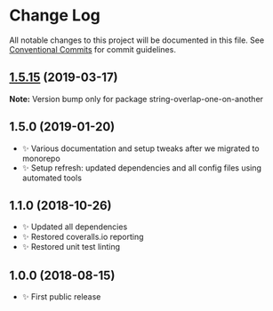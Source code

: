 # Change Log

All notable changes to this project will be documented in this file.
See [Conventional Commits](https://conventionalcommits.org) for commit guidelines.

## [1.5.15](https://gitlab.com/codsen/codsen/compare/string-overlap-one-on-another@1.5.13...string-overlap-one-on-another@1.5.15) (2019-03-17)

**Note:** Version bump only for package string-overlap-one-on-another





## 1.5.0 (2019-01-20)

- ✨ Various documentation and setup tweaks after we migrated to monorepo
- ✨ Setup refresh: updated dependencies and all config files using automated tools

## 1.1.0 (2018-10-26)

- ✨ Updated all dependencies
- ✨ Restored coveralls.io reporting
- ✨ Restored unit test linting

## 1.0.0 (2018-08-15)

- ✨ First public release
